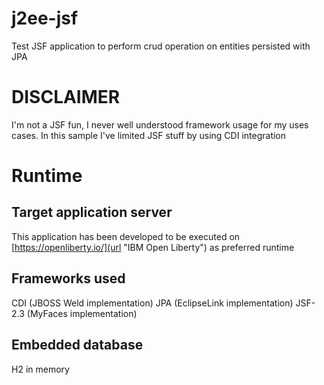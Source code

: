 j2ee-jsf
=========

Test JSF application to perform crud operation on entities persisted with JPA 

# DISCLAIMER 
I'm not a JSF fun, I never well understood framework usage for my uses cases. In this sample I've limited JSF stuff by using CDI integration    

# Runtime 
## Target application server

This application has been developed to be executed on [https://openliberty.io/](url "IBM Open Liberty") as preferred runtime   

## Frameworks used
CDI (JBOSS Weld implementation)
JPA (EclipseLink implementation)
JSF-2.3  (MyFaces implementation)


## Embedded database
H2 in memory




